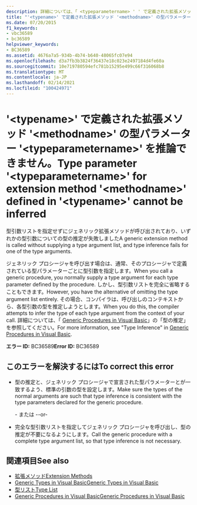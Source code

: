 ```yaml
---
description: 詳細については、「 <typeparametername> ' ' で定義された拡張メソッド ' ' の型パラメーター ' ' を <methodname> <typename> 推論できません
title: "'<typename>' で定義された拡張メソッド '<methodname>' の型パラメーター '<typeparametername>' を推論できません。"
ms.date: 07/20/2015
f1_keywords:
- vbc36589
- bc36589
helpviewer_keywords:
- BC36589
ms.assetid: 4676a7a5-934b-4b74-b640-48065fc07e94
ms.openlocfilehash: d3a7fb3b3824f36437e18c023e2497184d4fe60a
ms.sourcegitcommit: 10e719780594efc781b15295e499c66f316068b8
ms.translationtype: MT
ms.contentlocale: ja-JP
ms.lasthandoff: 02/14/2021
ms.locfileid: "100424971"
---
```

# <a name="type-parameter-typeparametername-for-extension-method-methodname-defined-in-typename-cannot-be-inferred"></a><span data-ttu-id="b0e11-103">'\<typename>' で定義された拡張メソッド '\<methodname>' の型パラメーター '\<typeparametername>' を推論できません。</span><span class="sxs-lookup"><span data-stu-id="b0e11-103">Type parameter '\<typeparametername>' for extension method '\<methodname>' defined in '\<typename>' cannot be inferred</span></span>

<span data-ttu-id="b0e11-104">型引数リストを指定せずにジェネリック拡張メソッドが呼び出されており、いずれかの型引数についての型の推定が失敗しました</span><span class="sxs-lookup"><span data-stu-id="b0e11-104">A generic extension method is called without supplying a type argument list, and type inference fails for one of the type arguments.</span></span>  
  
 <span data-ttu-id="b0e11-105">ジェネリック プロシージャを呼び出す場合は、通常、そのプロシージャで定義されている型パラメーターごとに型引数を指定します。</span><span class="sxs-lookup"><span data-stu-id="b0e11-105">When you call a generic procedure, you normally supply a type argument for each type parameter defined by the procedure.</span></span> <span data-ttu-id="b0e11-106">しかし、型引数リストを完全に省略することもできます。</span><span class="sxs-lookup"><span data-stu-id="b0e11-106">However, you have the alternative of omitting the type argument list entirely.</span></span> <span data-ttu-id="b0e11-107">その場合、コンパイラは、呼び出しのコンテキストから、各型引数の型を推定しようとします。</span><span class="sxs-lookup"><span data-stu-id="b0e11-107">When you do this, the compiler attempts to infer the type of each type argument from the context of your call.</span></span> <span data-ttu-id="b0e11-108">詳細については、「 [Generic Procedures in Visual Basic](../programming-guide/language-features/data-types/generic-procedures.md)」の「型の推定」を参照してください。</span><span class="sxs-lookup"><span data-stu-id="b0e11-108">For more information, see "Type Inference" in [Generic Procedures in Visual Basic](../programming-guide/language-features/data-types/generic-procedures.md).</span></span>  
  
 <span data-ttu-id="b0e11-109">**エラー ID:** BC36589</span><span class="sxs-lookup"><span data-stu-id="b0e11-109">**Error ID:** BC36589</span></span>  
  
## <a name="to-correct-this-error"></a><span data-ttu-id="b0e11-110">このエラーを解決するには</span><span class="sxs-lookup"><span data-stu-id="b0e11-110">To correct this error</span></span>  
  
- <span data-ttu-id="b0e11-111">型の推定と、ジェネリック プロシージャで宣言された型パラメーターとが一致するよう、標準の引数の型を設定します。</span><span class="sxs-lookup"><span data-stu-id="b0e11-111">Make sure the types of the normal arguments are such that type inference is consistent with the type parameters declared for the generic procedure.</span></span>  
  
     <span data-ttu-id="b0e11-112">- または -</span><span class="sxs-lookup"><span data-stu-id="b0e11-112">-or-</span></span>  
  
- <span data-ttu-id="b0e11-113">完全な型引数リストを指定してジェネリック プロシージャを呼び出し、型の推定が不要になるようにします。</span><span class="sxs-lookup"><span data-stu-id="b0e11-113">Call the generic procedure with a complete type argument list, so that type inference is not necessary.</span></span>  
  
## <a name="see-also"></a><span data-ttu-id="b0e11-114">関連項目</span><span class="sxs-lookup"><span data-stu-id="b0e11-114">See also</span></span>

- [<span data-ttu-id="b0e11-115">拡張メソッド</span><span class="sxs-lookup"><span data-stu-id="b0e11-115">Extension Methods</span></span>](../programming-guide/language-features/procedures/extension-methods.md)
- [<span data-ttu-id="b0e11-116">Generic Types in Visual Basic</span><span class="sxs-lookup"><span data-stu-id="b0e11-116">Generic Types in Visual Basic</span></span>](../programming-guide/language-features/data-types/generic-types.md)
- [<span data-ttu-id="b0e11-117">型リスト</span><span class="sxs-lookup"><span data-stu-id="b0e11-117">Type List</span></span>](../language-reference/statements/type-list.md)
- [<span data-ttu-id="b0e11-118">Generic Procedures in Visual Basic</span><span class="sxs-lookup"><span data-stu-id="b0e11-118">Generic Procedures in Visual Basic</span></span>](../programming-guide/language-features/data-types/generic-procedures.md)
